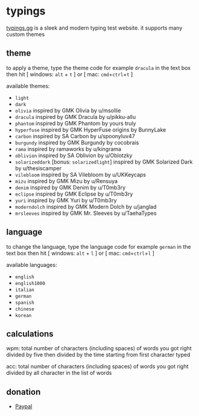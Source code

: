 # typings

[typings.gg](https://typings.gg) is a sleek and modern typing test website. it supports many custom themes

## theme

to apply a theme, type the theme code for example `dracula` in the text box then hit [ windows: `alt` + `t` ] or [ mac: `cmd`+`ctrl`+`t` ]

available themes:

- `light`
- `dark`
- `olivia` inspired by GMK Olivia by u/msollie
- `dracula` inspired by GMK Dracula by u/pikku-allu
- `phantom` inspired by GMK Phantom by yours truly
- `hyperfuse` inspired by GMK HyperFuse origins by BunnyLake
- `carbon` inspired by SA Carbon by u/spoonyluv47
- `burgundy` inspired by GMK Burgundy by cocobrais
- `rama` inspired by ramaworks by u/kingrama
- `oblivion` inspired by SA Oblivion by u/Oblotzky
- `solarizeddark` [bonus: `solarizedlight`] inspired by GMK Solarized Dark by u/thesiscamper
- `vilebloom` inspired by SA Vilebloom by u/UKKeycaps
- `mizu` inspired by GMK Mizu by u/Rensuya
- `denim` inspired by GMK Denim by u/T0mb3ry
- `eclipse` inspired by GMK Eclipse by u/T0mb3ry
- `yuri` inspired by GMK Yuri by u/T0mb3ry
- `moderndolch` inspired by GMK Modern Dolch by u/janglad
- `mrsleeves` inspired by GMK Mr. Sleeves by u/TaehaTypes

## language

to change the language, type the language code for example `german` in the text box then hit [ windows: `alt` + `l` ] or [ mac: `cmd`+`ctrl`+`l` ]

available languages:

- `english`
- `english1000`
- `italian`
- `german`
- `spanish`
- `chinese`
- `korean`

## calculations

wpm: total number of characters (including spaces) of words you got right divided by five then divided by the time starting from first character typed

acc: total number of characters (including spaces) of words you got right divided by all character in the list of words

## donation

- [Paypal](https://www.paypal.me/briano1905)